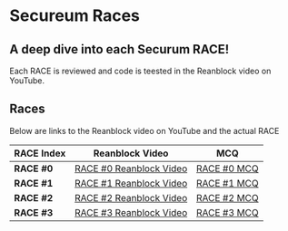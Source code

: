 # Secureum Races 

## A deep dive into each Securum RACE!

Each RACE is reviewed and code is teested in the Reanblock video on YouTube.

## Races

Below are links to the Reanblock video on YouTube and the actual RACE

| RACE Index  | Reanblock Video | MCQ |
|---------|------------|----------|
|**RACE #0**|[RACE #0 Reanblock Video]()|[RACE #0 MCQ](https://ventral.digital/posts/2021/11/7/secureum-bootcamp-security-pitfalls-amp-best-practices-101-quiz/)|
|**RACE #1**|[RACE #1 Reanblock Video]()|[RACE #1 MCQ](https://ventral.digital/posts/2021/11/14/secureum-bootcamp-security-pitfalls-amp-best-practices-201-quiz/)|
|**RACE #2**|[RACE #2 Reanblock Video]()|[RACE #2 MCQ](https://ventral.digital/posts/2021/11/28/secureum-bootcamp-audit-findings-101-quiz/)|
|**RACE #3**|[RACE #3 Reanblock Video]()|[RACE #3 MCQ](https://ventral.digital/posts/2021/11/28/secureum-bootcamp-audit-findings-201-quiz/)|